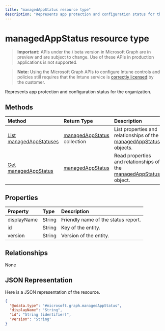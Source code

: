 ```yaml
---
title: "managedAppStatus resource type"
description: "Represents app protection and configuration status for the organization."
---
```


# managedAppStatus resource type

> **Important:** APIs under the / beta version in Microsoft Graph are in preview and are subject to change. Use of these APIs in production applications is not supported.

> **Note:** Using the Microsoft Graph APIs to configure Intune controls and policies still requires that the Intune service is [correctly licensed](https://go.microsoft.com/fwlink/?linkid=839381) by the customer.

Represents app protection and configuration status for the organization.
## Methods
|Method|Return Type|Description|
|:---|:---|:---|
|[List managedAppStatuses](../api/intune-mam-managedappstatus-list.md)|[managedAppStatus](../resources/intune-mam-managedappstatus.md) collection|List properties and relationships of the [managedAppStatus](../resources/intune-mam-managedappstatus.md) objects.|
|[Get managedAppStatus](../api/intune-mam-managedappstatus-get.md)|[managedAppStatus](../resources/intune-mam-managedappstatus.md)|Read properties and relationships of the [managedAppStatus](../resources/intune-mam-managedappstatus.md) object.|

## Properties
|Property|Type|Description|
|:---|:---|:---|
|displayName|String|Friendly name of the status report.|
|id|String|Key of the entity.|
|version|String|Version of the entity.|

## Relationships
None
## JSON Representation
Here is a JSON representation of the resource.
<!-- {
  "blockType": "resource",
  "keyProperty": "id",
  "@odata.type": "microsoft.graph.managedAppStatus"
}
-->
``` json
{
  "@odata.type": "#microsoft.graph.managedAppStatus",
  "displayName": "String",
  "id": "String (identifier)",
  "version": "String"
}
```





